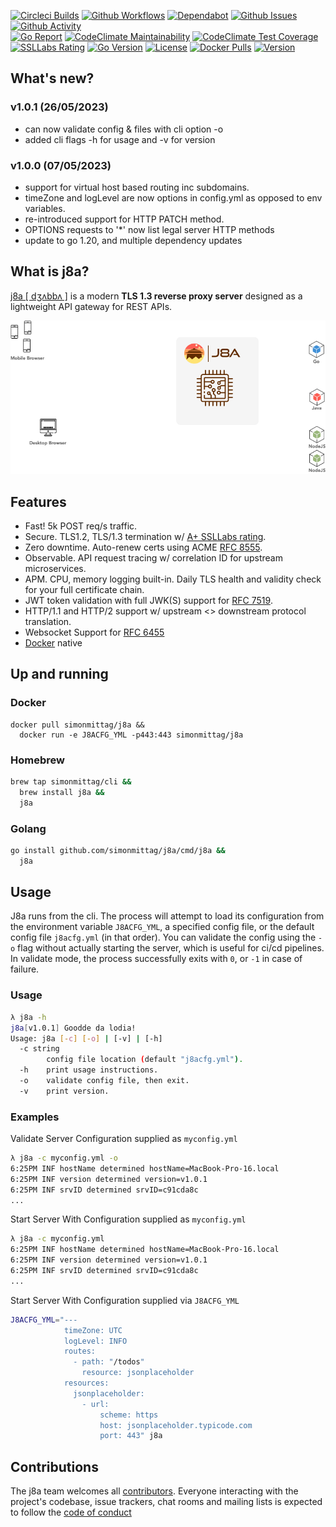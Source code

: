 [![Circleci Builds](https://circleci.com/gh/simonmittag/j8a.svg?style=shield)](https://circleci.com/gh/simonmittag/j8a)
[![Github Workflows](https://github.com/simonmittag/j8a/workflows/Go/badge.svg)](https://github.com/simonmittag/j8a/actions)
[![Dependabot](https://badgen.net/badge/Dependabot/enabled/green?icon=dependabot)](https://github.com/simonmittag/j8a/pulls?q=is%3Aopen+is%3Apr)
[![Github Issues](https://img.shields.io/github/issues/simonmittag/j8a)](https://github.com/simonmittag/j8a/issues)
[![Github Activity](https://img.shields.io/github/commit-activity/m/simonmittag/j8a)](https://img.shields.io/github/commit-activity/m/simonmittag/j8a)  
[![Go Report](https://goreportcard.com/badge/github.com/simonmittag/j8a)](https://goreportcard.com/report/github.com/simonmittag/j8a)
[![CodeClimate Maintainability](https://api.codeclimate.com/v1/badges/326d3c304e32645811c8/maintainability)](https://codeclimate.com/github/simonmittag/jabba/maintainability)
[![CodeClimate Test Coverage](https://api.codeclimate.com/v1/badges/326d3c304e32645811c8/test_coverage)](https://codeclimate.com/github/simonmittag/jabba/code)
[![SSLLabs Rating](https://img.shields.io/badge/SSLLabs-A%2B-brightgreen)](https://www.ssllabs.com/ssltest/analyze.html?d=j8a.io)
[![Go Version](https://img.shields.io/github/go-mod/go-version/simonmittag/j8a)](https://img.shields.io/github/go-mod/go-version/simonmittag/j8a)
[![License](https://img.shields.io/badge/License-Apache%202.0-blue.svg)](https://opensource.org/licenses/Apache-2.0)
[![Docker Pulls](https://img.shields.io/docker/pulls/simonmittag/j8a)](https://hub.docker.com/repository/docker/simonmittag/j8a)
[![Version](https://img.shields.io/docker/v/simonmittag/j8a/1.0.1)](https://hub.docker.com/repository/docker/simonmittag/j8a)

## What's new?

### v1.0.1 (26/05/2023)
* can now validate config & files with cli option -o
* added cli flags -h for usage and -v for version

### v1.0.0 (07/05/2023)
* support for virtual host based routing inc subdomains.
* timeZone and logLevel are now options in config.yml as opposed to env variables.
* re-introduced support for HTTP PATCH method.
* OPTIONS requests to '*' now list legal server HTTP methods
* update to go 1.20, and multiple dependency updates

## What is j8a?

[j8a [ dʒʌbbʌ ]](https://j8a.io) is a modern **TLS 1.3 reverse proxy server** designed as a lightweight API gateway for
REST APIs. 

![](images/route.gif)

## Features

* Fast! 5k POST req/s traffic.
* Secure. TLS1.2, TLS/1.3 termination w/ [A+ SSLLabs rating](https://www.ssllabs.com/ssltest/analyze.html?d=j8a.io).
* Zero downtime. Auto-renew certs using ACME [RFC 8555](https://tools.ietf.org/html/rfc8555).
* Observable. API request tracing w/ correlation ID for upstream microservices.
* APM. CPU, memory logging built-in. Daily TLS health and validity check for your full certificate chain.
* JWT token validation with full JWK(S) support for [RFC 7519](https://tools.ietf.org/html/rfc7519).
* HTTP/1.1 and HTTP/2 support w/ upstream <> downstream protocol translation.
* Websocket Support for [RFC 6455](https://datatracker.ietf.org/doc/html/rfc6455)
* [Docker](https://hub.docker.com/repository/docker/simonmittag/j8a) native

## Up and running

### Docker
```
docker pull simonmittag/j8a &&
  docker run -e J8ACFG_YML -p443:443 simonmittag/j8a
```

### Homebrew
```bash
brew tap simonmittag/cli && 
  brew install j8a && 
  j8a
```

### Golang
```bash
go install github.com/simonmittag/j8a/cmd/j8a &&
  j8a
```

## Usage
J8a runs from the cli. The process will attempt to load its configuration from the environment 
variable `J8ACFG_YML`, a specified config file, or the default config file `j8acfg.yml` (in that order). 
You can validate the config using the `-o` flag without actually starting the server, which 
is useful for ci/cd pipelines. In validate mode, the process successfully exits with `0`, or `-1` in case of failure.

### Usage

```bash
λ j8a -h
j8a[v1.0.1] Goodde da lodia!
Usage: j8a [-c] [-o] | [-v] | [-h]
  -c string
        config file location (default "j8acfg.yml").
  -h    print usage instructions.
  -o    validate config file, then exit.
  -v    print version.
```

### Examples

Validate Server Configuration supplied as `myconfig.yml`
```bash
λ j8a -c myconfig.yml -o
6:25PM INF hostName determined hostName=MacBook-Pro-16.local
6:25PM INF version determined version=v1.0.1
6:25PM INF srvID determined srvID=c91cda8c
...
```

Start Server With Configuration supplied as `myconfig.yml`
```bash
λ j8a -c myconfig.yml 
6:25PM INF hostName determined hostName=MacBook-Pro-16.local
6:25PM INF version determined version=v1.0.1
6:25PM INF srvID determined srvID=c91cda8c
...
```

Start Server With Configuration supplied via `J8ACFG_YML`
```bash
J8ACFG_YML="---
            timeZone: UTC
            logLevel: INFO
            routes:
              - path: "/todos"
                resource: jsonplaceholder
            resources:
              jsonplaceholder:
                - url:
                    scheme: https
                    host: jsonplaceholder.typicode.com
                    port: 443" j8a
```

## Contributions

The j8a team welcomes all [contributors](https://github.com/simonmittag/j8a/blob/master/CONTRIBUTING.md). Everyone
interacting with the project's codebase, issue trackers, chat rooms and mailing lists is expected to follow
the [code of conduct](https://github.com/simonmittag/j8a/blob/master/CODE_OF_CONDUCT.md)
